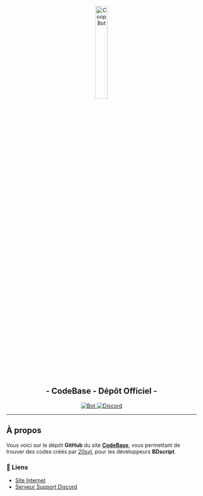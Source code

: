 <div align="center">
  <a href="https://20syldev.github.io/codebase">
    <img src="https://i.postimg.cc/gJJ9wB58/CodeBase.png" alt="Coop Bot" style="width: 25%;">
  </a>
  <br>
  <h2>- CodeBase - Dépôt Officiel -</h2>
  <a href="https://20syldev.github.io/codebase">
    <img src="https://img.shields.io/badge/Site :-v0.5.0-6479ee?labelColor=23272A" alt="Bot">
  </a>
  <a href="https://discord.gg/">
    <img src="https://img.shields.io/discord/1056940597975449710?logo=discord&labelColor=23272A&label=Discord&color=5e60ce" alt="Discord">
  </a>
</div>

---
## À propos

Vous voici sur le dépôt **GitHub** du site **[CodeBase](https://20syldev.github.io/codebase)**, vous permettant de trouver des codes créés par [20syl](https://github.com/20syldev/), pour les développeurs **BDscript**.

### 🔗 Liens 
- [Site Internet](https://20syldev.github.io/codebase)
- [Serveur Support Discord](https://discord.gg/)